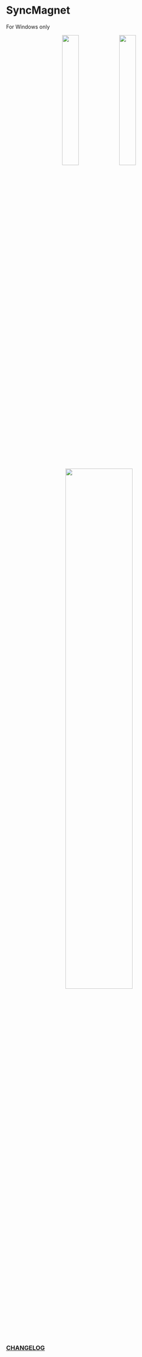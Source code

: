 # SyncMagnet

For Windows only
<div align = "center">
   
   <img src="https://github.com/Helmssyss/SyncMagnet/assets/84701901/2d20aa7f-fba2-4a8c-9e03-7ff47b9ffa94" width=30% height=30%>
   <img src="https://github.com/Helmssyss/SyncMagnet/assets/84701901/edc39b18-abde-4dde-9c45-71f9bd9433e1" width=30% height=30%>
</div>

<div align = "center">
   <img src = "https://github.com/Helmssyss/SyncMagnet/assets/84701901/8420fdb2-b2e8-4e9d-ab35-d0de3fca2a2b" width=60% height=60%>

</div>

### [CHANGELOG](https://github.com/Helmssyss/SyncMagnet/blob/main/CHANGELOG.md)

